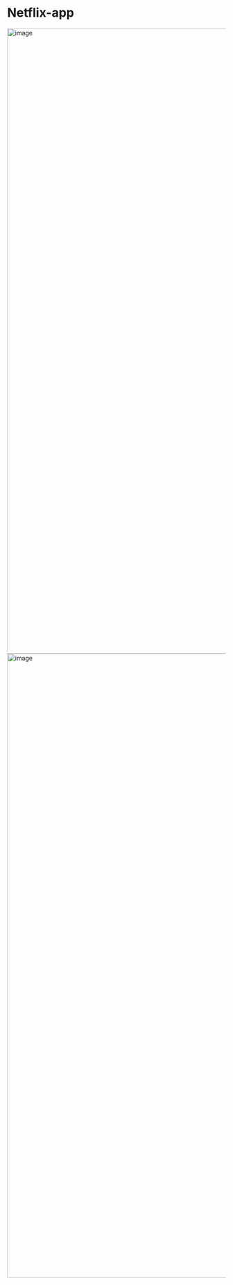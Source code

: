 # Netflix-app
<img width="1440" alt="image" src="https://user-images.githubusercontent.com/91181514/183047115-a7ba20b3-d8f3-4272-b5a8-356e0c163df8.png">
<img width="1438" alt="image" src="https://user-images.githubusercontent.com/91181514/183047205-f0fc55e5-d064-47ab-87e9-db4a4c9c25af.png">

